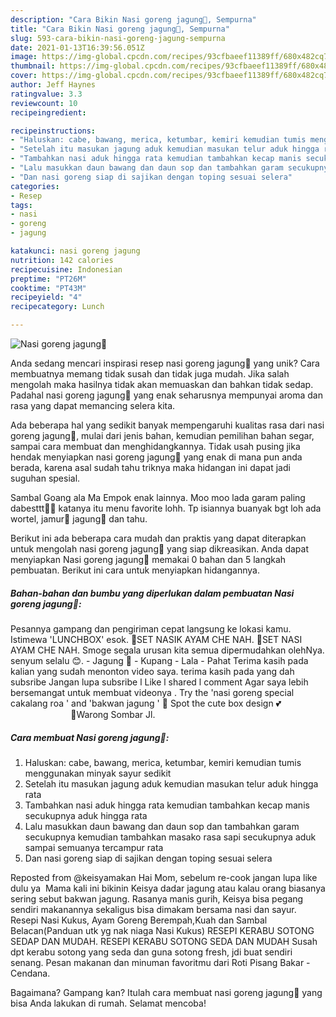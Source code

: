 ```yaml
---
description: "Cara Bikin Nasi goreng jagung🌽, Sempurna"
title: "Cara Bikin Nasi goreng jagung🌽, Sempurna"
slug: 593-cara-bikin-nasi-goreng-jagung-sempurna
date: 2021-01-13T16:39:56.051Z
image: https://img-global.cpcdn.com/recipes/93cfbaeef11389ff/680x482cq70/nasi-goreng-jagung🌽-foto-resep-utama.jpg
thumbnail: https://img-global.cpcdn.com/recipes/93cfbaeef11389ff/680x482cq70/nasi-goreng-jagung🌽-foto-resep-utama.jpg
cover: https://img-global.cpcdn.com/recipes/93cfbaeef11389ff/680x482cq70/nasi-goreng-jagung🌽-foto-resep-utama.jpg
author: Jeff Haynes
ratingvalue: 3.3
reviewcount: 10
recipeingredient:

recipeinstructions:
- "Haluskan: cabe, bawang, merica, ketumbar, kemiri kemudian tumis menggunakan minyak sayur sedikit"
- "Setelah itu masukan jagung aduk kemudian masukan telur aduk hingga rata"
- "Tambahkan nasi aduk hingga rata kemudian tambahkan kecap manis secukupnya aduk hingga rata"
- "Lalu masukkan daun bawang dan daun sop dan tambahkan garam secukupnya kemudian tambahkan masako rasa sapi secukupnya aduk sampai semuanya tercampur rata"
- "Dan nasi goreng siap di sajikan dengan toping sesuai selera"
categories:
- Resep
tags:
- nasi
- goreng
- jagung

katakunci: nasi goreng jagung 
nutrition: 142 calories
recipecuisine: Indonesian
preptime: "PT26M"
cooktime: "PT43M"
recipeyield: "4"
recipecategory: Lunch

---
```



![Nasi goreng jagung🌽](https://img-global.cpcdn.com/recipes/93cfbaeef11389ff/680x482cq70/nasi-goreng-jagung🌽-foto-resep-utama.jpg)

Anda sedang mencari inspirasi resep nasi goreng jagung🌽 yang unik? Cara membuatnya memang tidak susah dan tidak juga mudah. Jika salah mengolah maka hasilnya tidak akan memuaskan dan bahkan tidak sedap. Padahal nasi goreng jagung🌽 yang enak seharusnya mempunyai aroma dan rasa yang dapat memancing selera kita.

Ada beberapa hal yang sedikit banyak mempengaruhi kualitas rasa dari nasi goreng jagung🌽, mulai dari jenis bahan, kemudian pemilihan bahan segar, sampai cara membuat dan menghidangkannya. Tidak usah pusing jika hendak menyiapkan nasi goreng jagung🌽 yang enak di mana pun anda berada, karena asal sudah tahu triknya maka hidangan ini dapat jadi suguhan spesial.

Sambal Goang ala Ma Empok enak lainnya. Moo moo lada garam paling dabesttt💯💯 katanya itu menu favorite lohh. Tp isiannya buanyak bgt loh ada wortel, jamur🍄 jagung🌽 dan tahu.


Berikut ini ada beberapa cara mudah dan praktis yang dapat diterapkan untuk mengolah nasi goreng jagung🌽 yang siap dikreasikan. Anda dapat menyiapkan Nasi goreng jagung🌽 memakai 0 bahan dan 5 langkah pembuatan. Berikut ini cara untuk menyiapkan hidangannya.

<!--inarticleads1-->

##### Bahan-bahan dan bumbu yang diperlukan dalam pembuatan Nasi goreng jagung🌽:



Pesannya gampang dan pengiriman cepat langsung ke lokasi kamu. Istimewa &#39;LUNCHBOX&#39; esok. 📢SET NASIK AYAM CHE NAH. 📢SET NASI AYAM CHE NAH. Smoge segala urusan kita semua dipermudahkan olehNya. senyum selalu 😊. - Jagung 🌽 - Kupang - Lala - Pahat Terima kasih pada kalian yang sudah menonton video saya. terima kasih pada yang dah subsribe Jangan lupa subsribe l Like l shared l comment Agar saya lebih bersemangat untuk membuat videonya . Try the &#39;nasi goreng special cakalang roa &#39; and &#39;bakwan jagung &#39; 🌽 Spot the cute box design 💕 ⠀⠀⠀⠀⠀⠀⠀⠀⠀ 📍Warong Sombar Jl. 

<!--inarticleads2-->

##### Cara membuat Nasi goreng jagung🌽:

1. Haluskan: cabe, bawang, merica, ketumbar, kemiri kemudian tumis menggunakan minyak sayur sedikit
1. Setelah itu masukan jagung aduk kemudian masukan telur aduk hingga rata
1. Tambahkan nasi aduk hingga rata kemudian tambahkan kecap manis secukupnya aduk hingga rata
1. Lalu masukkan daun bawang dan daun sop dan tambahkan garam secukupnya kemudian tambahkan masako rasa sapi secukupnya aduk sampai semuanya tercampur rata
1. Dan nasi goreng siap di sajikan dengan toping sesuai selera


Reposted from @keisyamakan Hai Mom, sebelum re-cook jangan lupa like dulu ya ️ Mama kali ini bikinin Keisya dadar jagung atau kalau orang biasanya sering sebut bakwan jagung. Rasanya manis gurih, Keisya bisa pegang sendiri makanannya sekaligus bisa dimakam bersama nasi dan sayur. Resepi Nasi Kukus, Ayam Goreng Berempah,Kuah dan Sambal Belacan(Panduan utk yg nak niaga Nasi Kukus) RESEPI KERABU SOTONG SEDAP DAN MUDAH. RESEPI KERABU SOTONG SEDA DAN MUDAH Susah dpt kerabu sotong yang seda dan guna sotong fresh, jdi buat sendiri senang. Pesan makanan dan minuman favoritmu dari Roti Pisang Bakar - Cendana. 

Bagaimana? Gampang kan? Itulah cara membuat nasi goreng jagung🌽 yang bisa Anda lakukan di rumah. Selamat mencoba!
